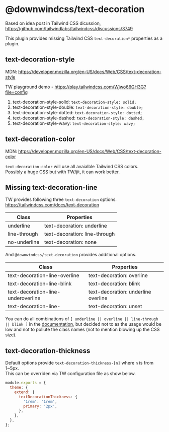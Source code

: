 # @downwindcss/text-decoration

Based on idea post in Tailwind CSS dicussion, https://github.com/tailwindlabs/tailwindcss/discussions/3749

This plugin provides missing Tailwind CSS `text-decoration*` properties as a plugin.

## text-decoration-style

MDN: https://developer.mozilla.org/en-US/docs/Web/CSS/text-decoration-style

TW playground demo - https://play.tailwindcss.com/Wjwo66GH3G?file=config

1. text-decoration-style-solid: `text-decoration-style: solid;`
1. text-decoration-style-double: `text-decoration-style: double;`
1. text-decoration-style-dotted: `text-decoration-style: dotted;`
1. text-decoration-style-dashed: `text-decoration-style: dashed;`
1. text-decoration-style-wavy: `text-decoration-style: wavy;`

## text-decoration-color

MDN: https://developer.mozilla.org/en-US/docs/Web/CSS/text-decoration-color

`text-decoration-color` will use all avaialble Tailwind CSS colors.  
Possibly a huge CSS but with TW/jit, it can work better.

## Missing text-decoration-line

TW provides following three `text-decoration` options.  
https://tailwindcss.com/docs/text-decoration

| Class        | Properties                    |
| ------------ | ----------------------------- |
| underline    | text-decoration: underline    |
| line-through | text-decoration: line-through |
| no-underline | text-decoration: none         |

And `@downwindcss/text-decoration` provides additional options.

| Class                              | Properties                          |
| ---------------------------------- | ----------------------------------- |
| text-decoration-line-overline      | text-decoration: overline           |
| text-decoration-line-blink         | text-decoration: blink              |
| text-decoration-line-underoverline | text-decoration: underline overline |
| text-decoration-line-              | text-decoration: unset              |

You can do all combinations of `[ underline || overline || line-through || blink ]` in the [documentation](https://developer.mozilla.org/en-US/docs/Web/CSS/text-decoration-line#formal_syntax), but decided not to as the usage would be low and not to pollute the class names (not to mention blowing up the CSS size).

## text-decoration-thickness

Default options provide `text-decoration-thickness-[n]` where `n` is from 1~5px.  
This can be overriden via TW configuration file as show below.

```js
module.exports = {
  theme: {
    extend: {
      textDecorationThickness: {
        '1rem': '1rem',
        primary: '2px',
      },
    },
  },
};
```
